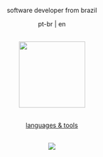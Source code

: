 <p align="center">software developer from brazil</p>

<div align="justify">
  <p align="center">pt-br | en</p>
  <br>
</div>
<div align="center">
  <a href="https://github.com/jonssond">
  <img height="149em" src="https://github-readme-stats.vercel.app/api/top-langs/?username=jonssond&layout=compact&langs_count=7&theme=tokyonight"/>
</div>
<br>
<div align="center">
<p align="center">
  <p>languages & tools</p>
  <br>
  <a href="https://skillicons.dev">
    <img src="https://skillicons.dev/icons?i=ts,express,react,git,mongodb,postgresql,python,java&theme=dark" />
  </a>
</p>
</div>


